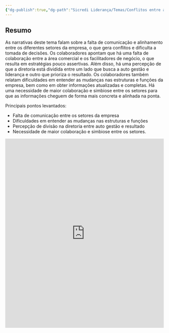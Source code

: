 ```yaml
---
{"dg-publish":true,"dg-path":"Sicredi Liderança/Temas/Conflitos entre áreas.md","permalink":"/Sicredi Liderança/Temas/Conflitos entre áreas/"}
---
```


## Resumo

As narrativas deste tema falam sobre a falta de comunicação e alinhamento entre os diferentes setores da empresa, o que gera conflitos e dificulta a tomada de decisões. Os colaboradores apontam que há uma falta de colaboração entre a área comercial e os facilitadores de negócio, o que resulta em estratégias pouco assertivas. Além disso, há uma percepção de que a diretoria está dividida entre um lado que busca a auto gestão e liderança e outro que prioriza o resultado. Os colaboradores também relatam dificuldades em entender as mudanças nas estruturas e funções da empresa, bem como em obter informações atualizadas e completas. Há uma necessidade de maior colaboração e simbiose entre os setores para que as informações cheguem de forma mais concreta e alinhada na ponta. 

Principais pontos levantados:
- Falta de comunicação  entre os setores da empresa
- Dificuldades em entender as mudanças nas estruturas e funções
- Percepção de divisão na diretoria entre auto gestão e resultado
- Necessidade de maior colaboração e simbiose entre os setores.

<iframe src="https://embed.kumu.io/185807d913d7384da64796c827260a33" width="100%" height="600" frameborder="0"></iframe>